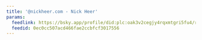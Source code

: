 ```yaml
---
title: '@nickheer.com - Nick Heer'
params:
  feedlink: https://bsky.app/profile/did:plc:oak3v2cegjy4rqxmtgri5fu4/rss
  feedid: 0ec0cc507acd466fae2ccbfcf3017556
---
```

